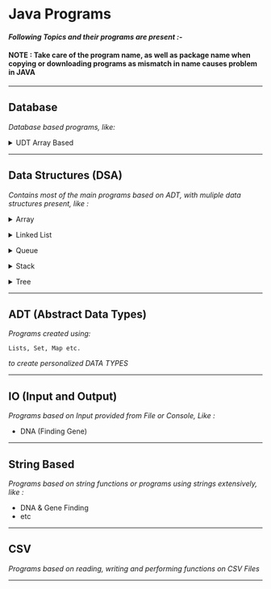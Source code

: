 # Java Programs

#### *Following Topics and their programs are present :-*

#### NOTE : Take care of the program name, as well as package name when copying or downloading programs as mismatch in name causes problem in JAVA

- - - -

## Database

*Database based programs, like:*

<p>
<details>
<summary>UDT Array Based</summary><br/>
<ul>
<li>College Database
<li>Student Details & Marks
<li>etc.
</ul>
</details>
</p>

- - - -

## Data Structures (DSA)

*Contains most of the main programs based on ADT, with muliple data structures present, like :*

<p>
<details>
<summary>Array</summary><br/>
<ul>
<li>1-D Array
<li>2-D Array
<li>All Arithmetic Functions on arrays
<li>etc.
</ul>
</details>
</p>

<p>
<details>
<summary>Linked List</summary><br/>
<ul>
</ul>
</details>
</p>


<p>
<details>
<summary>Queue</summary><br/>
<ul>
</ul>
</details>
</p>

<p>
<details>
<summary>Stack</summary><br/>
<ul>
</ul>
</details>
</p>

<p>
<details>
<summary>Tree</summary><br/>
<ul>
</ul>
</details>
</p>

- - - -

## ADT (Abstract Data Types)

*Programs created using:*
       
    Lists, Set, Map etc.

*to create personalized DATA TYPES*

- - - -

## IO (Input and Output)

*Programs based on Input provided from File or Console, Like :*

* DNA (Finding Gene)

- - - - 

## String Based

*Programs based on string functions or programs using strings extensively, like :*

* DNA & Gene Finding
* etc

- - - -

## CSV

*Programs based on reading, writing and performing functions on CSV Files*

- - - -
